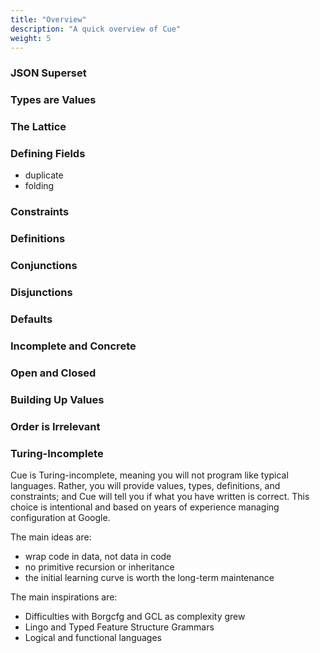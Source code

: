 ```yaml
---
title: "Overview"
description: "A quick overview of Cue"
weight: 5
---
```



### JSON Superset


### Types are Values


### The Lattice


### Defining Fields

- duplicate
- folding


### Constraints


### Definitions


### Conjunctions


### Disjunctions


### Defaults


### Incomplete and Concrete


### Open and Closed


### Building Up Values


### Order is Irrelevant


### Turing-Incomplete

Cue is Turing-incomplete, meaning you will not program like typical languages.
Rather, you will provide values, types, definitions, and constraints;
and Cue will tell you if what you have written is correct.
This choice is intentional and based on years of experience
managing configuration at Google.

The main ideas are:

- wrap code in data, not data in code
- no primitive recursion or inheritance
- the initial learning curve is worth the long-term maintenance

The main inspirations are:

- Difficulties with Borgcfg and GCL as complexity grew
- Lingo and Typed Feature Structure Grammars
- Logical and functional languages


